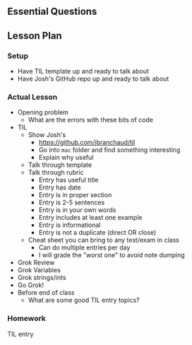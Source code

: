 ## Essential Questions

## Lesson Plan

### Setup

- Have TIL template up and ready to talk about
- Have Josh's GitHub repo up and ready to talk about

### Actual Lesson

- Opening problem
    - What are the errors with these bits of code
- TIL
    - Show Josh's
        - https://github.com/jbranchaud/til
        - Go into `mac` folder and find something interesting
        - Explain why useful
    - Talk through template
    - Talk through rubric
        - Entry has useful title
        - Entry has date
        - Entry is in proper section
        - Entry is 2-5 sentences
        - Entry is in your own words
        - Entry includes at least one example
        - Entry is informational
        - Entry is not a duplicate (direct OR close)
    - Cheat sheet you can bring to any test/exam in class
        - Can do multiple entries per day
        - I will grade the "worst one" to avoid note dumping
- Grok Review
- Grok Variables
- Grok strings/ints
- Go Grok!
- Before end of class
    - What are some good TIL entry topics?

### Homework

TIL entry